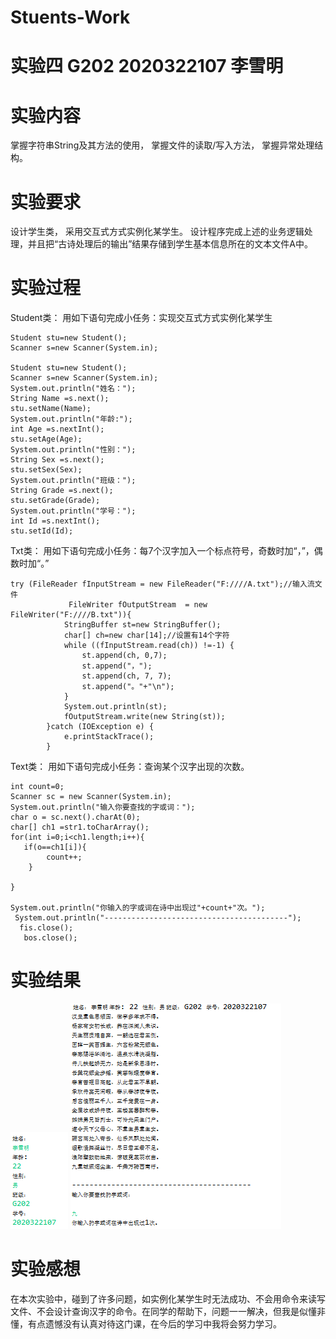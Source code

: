 # Stuents-Work
# 实验四 G202 2020322107 李雪明

# 实验内容
 
  掌握字符串String及其方法的使用，
  掌握文件的读取/写入方法，
  掌握异常处理结构。
# 实验要求
  
  设计学生类，
  采用交互式方式实例化某学生。
  设计程序完成上述的业务逻辑处理，并且把“古诗处理后的输出”结果存储到学生基本信息所在的文本文件A中。
# 实验过程
  Student类：
  用如下语句完成小任务：实现交互式方式实例化某学生
  
 	Student stu=new Student();
	Scanner s=new Scanner(System.in);
	
	Student stu=new Student();
	Scanner s=new Scanner(System.in);
	System.out.println("姓名：");		
	String Name =s.next();
	stu.setName(Name);
	System.out.println("年龄:");
	int Age =s.nextInt();
	stu.setAge(Age);
	System.out.println("性别：");		
	String Sex =s.next();
	stu.setSex(Sex);
	System.out.println("班级：");		
	String Grade =s.next();
	stu.setGrade(Grade);
	System.out.println("学号：");
	int Id =s.nextInt();
	stu.setId(Id);
 Txt类：
 用如下语句完成小任务：每7个汉字加入一个标点符号，奇数时加“，”，偶数时加“。”

 
	try (FileReader fInputStream = new FileReader("F:////A.txt");//输入流文件
	             FileWriter fOutputStream  = new FileWriter("F:////B.txt")){
	            StringBuffer st=new StringBuffer();
	            char[] ch=new char[14];//设置有14个字符
	            while ((fInputStream.read(ch)) !=-1) {
	                st.append(ch, 0,7);
	                st.append("，");
	                st.append(ch, 7, 7);
	                st.append("。"+"\n");
	            }
	            System.out.println(st);
	            fOutputStream.write(new String(st));
	        }catch (IOException e) {
	            e.printStackTrace();
	        }
		
Text类：
用如下语句完成小任务：查询某个汉字出现的次数。
	
	int count=0;
	Scanner sc = new Scanner(System.in);
	System.out.println("输入你要查找的字或词：");
	char o = sc.next().charAt(0);
	char[] ch1 =str1.toCharArray();
	for(int i=0;i<ch1.length;i++){
	   if(o==ch1[i]){
	        count++;
	    }

	}

	System.out.println("你输入的字或词在诗中出现过"+count+"次。");
	 System.out.println("-----------------------------------------");
	  fis.close();
	   bos.close();
 # 实验结果
![](https://github.com/2020322107LXM/Stuents-Work/blob/main/%E6%88%AA%E5%9B%BE1607434904.png)
![](https://github.com/2020322107LXM/Stuents-Work/blob/main/%E6%88%AA%E5%9B%BE1607434946.png)

# 实验感想
在本次实验中，碰到了许多问题，如实例化某学生时无法成功、不会用命令来读写文件、不会设计查询汉字的命令。在同学的帮助下，问题一一解决，但我是似懂非懂，有点遗憾没有认真对待这门课，在今后的学习中我将会努力学习。
